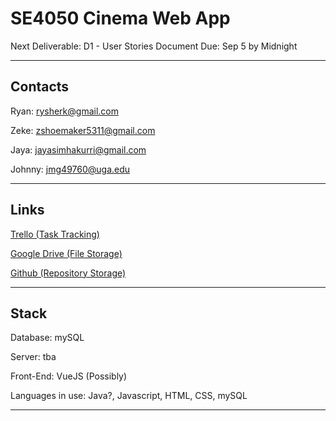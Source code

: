 # SE4050 Cinema Web App

Next Deliverable: D1 - User Stories Document Due: Sep 5 by Midnight

___

## Contacts

Ryan: rysherk@gmail.com

Zeke: zshoemaker5311@gmail.com

Jaya: jayasimhakurri@gmail.com

Johnny: jmg49760@uga.edu

___

## Links

[Trello (Task Tracking)](https://trello.com/b/sxKx3Hlk/)

[Google Drive (File Storage)](https://drive.google.com/drive/folders/1E4fY52VFeeQZayszDXv8BV4lLi5Vg0Jj?usp=sharing)

[Github (Repository Storage)](https://github.com/calmhand/SE4050-project)

___

## Stack

Database: mySQL

Server: tba

Front-End: VueJS (Possibly)

Languages in use: Java?, Javascript, HTML, CSS, mySQL

___
